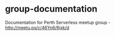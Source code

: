 # group-documentation
Documentation for Perth Serverless meetup group - http://meetu.ps/c/46Yn6/6jxk/d
